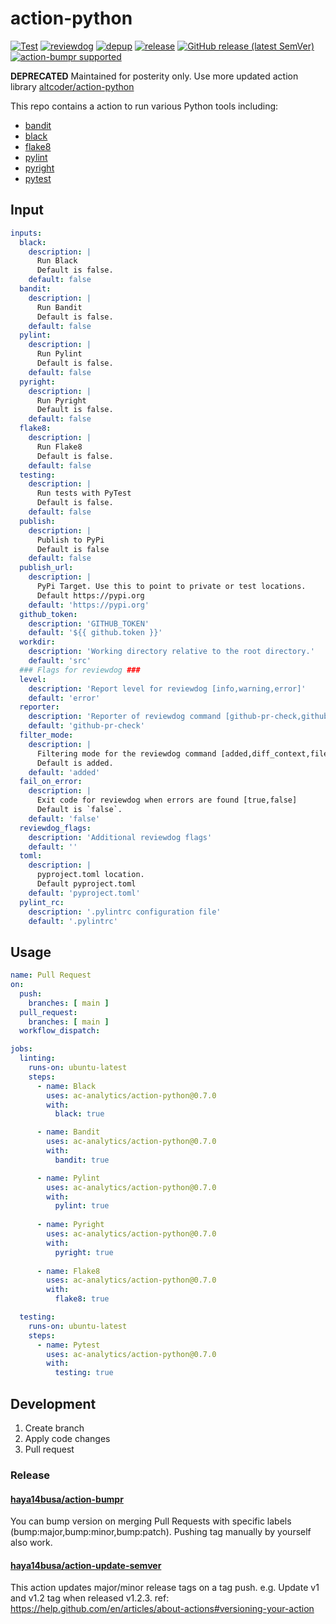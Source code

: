 # action-python
[![Test](https://github.com/ac-analytics/action-python/workflows/Test/badge.svg)](https://github.com/ac-analytics/action-python/actions?query=workflow%3ATest)
[![reviewdog](https://github.com/ac-analytics/action-python/workflows/reviewdog/badge.svg)](https://github.com/ac-analytics/action-python/actions?query=workflow%3Areviewdog)
[![depup](https://github.com/ac-analytics/action-python/workflows/depup/badge.svg)](https://github.com/ac-analytics/action-python/actions?query=workflow%3Adepup)
[![release](https://github.com/ac-analytics/action-python/workflows/release/badge.svg)](https://github.com/ac-analytics/action-python/actions?query=workflow%3Arelease)
[![GitHub release (latest SemVer)](https://img.shields.io/github/v/release/ac-analytics/action-python?logo=github&sort=semver)](https://github.com/ac-analytics/action-python/releases)
[![action-bumpr supported](https://img.shields.io/badge/bumpr-supported-ff69b4?logo=github&link=https://github.com/haya14busa/action-bumpr)](https://github.com/haya14busa/action-bumpr)


**DEPRECATED** Maintained for posterity only. Use more updated action library [altcoder/action-python](https://github.com/altcoder/action-python)

This repo contains a action to run various Python tools including:
- [bandit](https://pypi.org/project/bandit)
- [black](https://pypi.org/project/black)
- [flake8](https://pypi.org/project/flake8)
- [pylint](https://pypi.org/project/pylint)
- [pyright](https://pypi.org/project/pyright)
- [pytest](https://pypi.org/project/pytest)

## Input

```yaml
inputs:
  black:
    description: |
      Run Black
      Default is false.
    default: false
  bandit:
    description: |
      Run Bandit
      Default is false.
    default: false
  pylint:
    description: |
      Run Pylint
      Default is false.
    default: false
  pyright:
    description: |
      Run Pyright
      Default is false.
    default: false
  flake8:
    description: |
      Run Flake8
      Default is false.
    default: false
  testing:
    description: |
      Run tests with PyTest
      Default is false.
    default: false
  publish:
    description: |
      Publish to PyPi
      Default is false
    default: false
  publish_url:
    description: |
      PyPi Target. Use this to point to private or test locations.      
      Default https://pypi.org
    default: 'https://pypi.org'
  github_token:
    description: 'GITHUB_TOKEN'
    default: '${{ github.token }}'
  workdir:
    description: 'Working directory relative to the root directory.'
    default: 'src'
  ### Flags for reviewdog ###
  level:
    description: 'Report level for reviewdog [info,warning,error]'
    default: 'error'
  reporter:
    description: 'Reporter of reviewdog command [github-pr-check,github-pr-review].'
    default: 'github-pr-check'
  filter_mode:
    description: |
      Filtering mode for the reviewdog command [added,diff_context,file,nofilter].
      Default is added.
    default: 'added'
  fail_on_error:
    description: |
      Exit code for reviewdog when errors are found [true,false]
      Default is `false`.
    default: 'false'
  reviewdog_flags:
    description: 'Additional reviewdog flags'
    default: ''
  toml:
    description: |
      pyproject.toml location.
      Default pyproject.toml
    default: 'pyproject.toml'
  pylint_rc:
    description: '.pylintrc configuration file'
    default: '.pylintrc'
```

## Usage

```yaml
name: Pull Request
on:
  push:
    branches: [ main ]
  pull_request:
    branches: [ main ]
  workflow_dispatch:

jobs:
  linting:
    runs-on: ubuntu-latest
    steps:
      - name: Black
        uses: ac-analytics/action-python@0.7.0
        with:
          black: true

      - name: Bandit
        uses: ac-analytics/action-python@0.7.0
        with:          
          bandit: true

      - name: Pylint
        uses: ac-analytics/action-python@0.7.0
        with:
          pylint: true
          
      - name: Pyright
        uses: ac-analytics/action-python@0.7.0
        with:          
          pyright: true
          
      - name: Flake8
        uses: ac-analytics/action-python@0.7.0
        with:          
          flake8: true

  testing:
    runs-on: ubuntu-latest
    steps:    
      - name: Pytest
        uses: ac-analytics/action-python@0.7.0
        with:          
          testing: true
```

## Development

1. Create branch
2. Apply code changes
3. Pull request

### Release

#### [haya14busa/action-bumpr](https://github.com/haya14busa/action-bumpr)
You can bump version on merging Pull Requests with specific labels (bump:major,bump:minor,bump:patch).
Pushing tag manually by yourself also work.

#### [haya14busa/action-update-semver](https://github.com/haya14busa/action-update-semver)

This action updates major/minor release tags on a tag push. e.g. Update v1 and v1.2 tag when released v1.2.3.
ref: https://help.github.com/en/articles/about-actions#versioning-your-action
